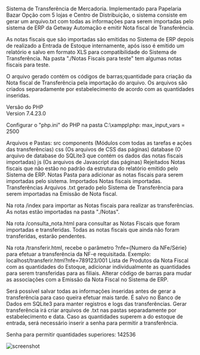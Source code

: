 Sistema de Transferência de Mercadoria.
Implementado para Papelaria Bazar Opção com 5 lojas e Centro de Distribuição, o sistema consiste em gerar um arquivo.txt com todas as informações para serem importadas pelo sistema de ERP da Getway Automação e emitir Nota fiscal de Transferência.

As notas fiscais que são importadas são emitidas no Sistema de ERP depois de realizado a Entrada de Estoque internamente, após isso é emitido um relatório e salvo em formato XLS para compatibilidade do Sistema de Transferência.
Na pasta "./Notas Fiscais para teste" tem algumas notas fiscais para teste.

O arquivo gerado contém os códigos de barras;quantidade para criação da Nota fiscal de Transferência pela importação do arquivo.
Os arquivos são criados separadamente por estabelecimento de acordo com as quantidades inseridas.

Versão do PHP</br>
    Version 7.4.23.0

Configurar o "php.ini" do PHP na pasta C:\xampp\php:
    max_input_vars = 2500

Arquivos e Pastas:
    src
        components (Módulos com todas as tarefas e ações das transferências)
        css (Os arquivos de CSS das páginas)
        database (O arquivo de database do SQLite3 que contém os dados das notas fiscais importadas)
        js (Os arquivos de Javascript das páginas)
    Rejeitados
        Notas fiscais que não estão no padrão da estrutura do relatório emitido pelo Sistema de ERP.
    Notas
        Pasta para adicionar as notas fiscais para serem importadas pelo sistema.
    Importados
        Notas fiscais importadas.
    Transferências
        Arquivos .txt gerado pelo Sistema de Transferência para serem importadas na Emissão de Nota fiscal.


Na rota /index para importar as Notas fiscais para realizar as transferências.
    As notas estão importadas na pasta "./Notas".


Na rota /consulta_nota.html para consultar as Notas Fiscais que foram importadas e transferidas.
    Todas as notas fiscais que ainda não foram transferidas, estarão pendentes.


Na rota /transferir.html, recebe o parâmetro ?nfe={Numero da NFe/Série} para efetuar a transferência da NF-e requisitada.
    Exemplo: localhost/transferir.html?nfe=789123/001
    Lista de Produtos da Nota Fiscal com as quantidades do Estoque, adicionar individualmente as quantidades para serem transferidas para as filiais.
    Alterar código de barras para mudar as associações com a Emissão da Nota Fiscal no Sistema de ERP.

Será possível salvar todas as informações inseridas antes de gerar a transferência para caso queira efetuar mais tarde.
    É salvo no Banco de Dados em SQLite3 para manter registros e logs das transferências.
Gerar transferência irá criar arquivos de .txt nas pastas separadamente por estabelecimento e data.
Caso as quantidades superem a do estoque de entrada, será necessário inserir a senha para permitir a transferência.

Senha para permitir quantidades superiores: 142536

![screenshot](https://i.imgur.com/OO4ZMuY.png)

